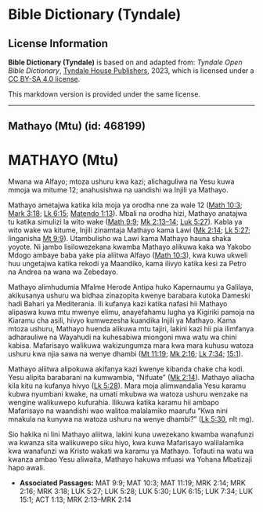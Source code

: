 # Bible Dictionary (Tyndale)

## License Information

**Bible Dictionary (Tyndale)** is based on and adapted from: _Tyndale Open Bible Dictionary_, [Tyndale House Publishers](https://tyndaleopenresources.com/), 2023, which is licensed under a [CC BY-SA 4.0 license](https://creativecommons.org/licenses/by-sa/4.0/legalcode.en).

This markdown version is provided under the same license.



--------------------------------

## Mathayo (Mtu) (id: 468199)

MATHAYO (Mtu)
=============

Mwana wa Alfayo; mtoza ushuru kwa kazi; alichaguliwa na Yesu kuwa mmoja wa mitume 12; anahusishwa na uandishi wa Injili ya Mathayo.

Mathayo ametajwa katika kila moja ya orodha nne za wale 12 ([Math 10:3](https://ref.ly/Matt10:3); [Mark 3:18](https://ref.ly/Mark3:18); [Lk 6:15](https://ref.ly/Luke6:15); [Matendo 1:13](https://ref.ly/Acts1:13)). Mbali na orodha hizi, Mathayo anatajwa tu katika simulizi la wito wake ([Math 9:9](https://ref.ly/Matt9:9); [Mk 2:13–14](https://ref.ly/Mark2:13-Mark2:14); [Luk 5:27](https://ref.ly/Luke5:27)). Kabla ya wito wake wa kitume, Injili zinamtaja Mathayo kama Lawi ([Mk 2:14](https://ref.ly/Mark2:14); [Lk 5:27](https://ref.ly/Luke5:27); linganisha [Mt 9:9](https://ref.ly/Matt9:9)). Utambulisho wa Lawi kama Mathayo hauna shaka yoyote. Ni jambo lisilowezekana kwamba Mathayo alikuwa kaka wa Yakobo Mdogo ambaye baba yake pia aliitwa Alfayo ([Math 10:3](https://ref.ly/Matt10:3)), kwa kuwa ukweli huu ungetajwa katika rekodi ya Maandiko, kama ilivyo katika kesi za Petro na Andrea na wana wa Zebedayo.

Mathayo alimhudumia Mfalme Herode Antipa huko Kapernaumu ya Galilaya, akikusanya ushuru wa bidhaa zinazopita kwenye barabara kutoka Dameski hadi Bahari ya Mediterania. Ili kufanya kazi katika nafasi hii Mathayo alipaswa kuwa mtu mwenye elimu, anayefahamu lugha ya Kigiriki pamoja na Kiaramu cha asili, hivyo kumwezesha kuandika Injili ya Mathayo. Kama mtoza ushuru, Mathayo huenda alikuwa mtu tajiri, lakini kazi hii pia ilimfanya adharauliwe na Wayahudi na kuhesabiwa miongoni mwa watu wa chini kabisa. Mafarisayo walikuwa wakizungumza mara kwa mara kuhusu watoza ushuru kwa njia sawa na wenye dhambi ([Mt 11:19](https://ref.ly/Matt11:19); [Mk 2:16](https://ref.ly/Mark2:16); [Lk 7:34](https://ref.ly/Luke7:34); [15:1](https://ref.ly/Luke15:1)).

Mathayo aliitwa alipokuwa akifanya kazi kwenye kibanda chake cha kodi. Yesu alipita barabarani na kumwambia, “Nifuate” ([Mk 2:14](https://ref.ly/Mark2:14)). Mathayo aliacha kila kitu na kufanya hivyo ([Lk 5:28](https://ref.ly/Luke5:28)). Mara moja alimwandalia Yesu karamu kubwa nyumbani kwake, na umati mkubwa wa watoza ushuru wenzake na wengine walikuwepo kufurahia. Ilikuwa katika karamu hii ambapo Mafarisayo na waandishi wao walitoa malalamiko maarufu “Kwa nini mnakula na kunywa na watoza ushuru na wenye dhambi?” ([Lk 5:30](https://ref.ly/Luke5:30), nlt mg).

Sio hakika ni lini Mathayo aliitwa, lakini kuna uwezekano kwamba wanafunzi wa kwanza sita walikuwepo siku hiyo, kwa kuwa Mafarisayo walilalamika kwa wanafunzi wa Kristo wakati wa karamu ya Mathayo. Tofauti na watu wa kwanza ambao Yesu aliwaita, Mathayo hakuwa mfuasi wa Yohana Mbatizaji hapo awali.

* **Associated Passages:** MAT 9:9; MAT 10:3; MAT 11:19; MRK 2:14; MRK 2:16; MRK 3:18; LUK 5:27; LUK 5:28; LUK 5:30; LUK 6:15; LUK 7:34; LUK 15:1; ACT 1:13; MRK 2:13–MRK 2:14

